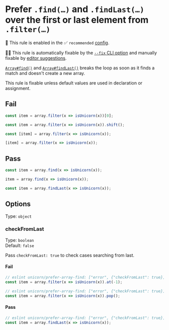 # Prefer `.find(…)` and `.findLast(…)` over the first or last element from `.filter(…)`

💼 This rule is enabled in the ✅ `recommended` [config](https://github.com/sindresorhus/eslint-plugin-unicorn#preset-configs).

🔧💡 This rule is automatically fixable by the [`--fix` CLI option](https://eslint.org/docs/latest/user-guide/command-line-interface#--fix) and manually fixable by [editor suggestions](https://eslint.org/docs/developer-guide/working-with-rules#providing-suggestions).

<!-- end auto-generated rule header -->
<!-- Do not manually modify this header. Run: `npm run fix:eslint-docs` -->

[`Array#find()`](https://developer.mozilla.org/en-US/docs/Web/JavaScript/Reference/Global_Objects/Array/find) and [`Array#findLast()`](https://developer.mozilla.org/en-US/docs/Web/JavaScript/Reference/Global_Objects/Array/findLast) breaks the loop as soon as it finds a match and doesn't create a new array.

This rule is fixable unless default values are used in declaration or assignment.

## Fail

```js
const item = array.filter(x => isUnicorn(x))[0];
```

```js
const item = array.filter(x => isUnicorn(x)).shift();
```

```js
const [item] = array.filter(x => isUnicorn(x));
```

```js
[item] = array.filter(x => isUnicorn(x));
```

## Pass

```js
const item = array.find(x => isUnicorn(x));
```

```js
item = array.find(x => isUnicorn(x));
```

```js
const item = array.findLast(x => isUnicorn(x));
```

## Options

Type: `object`

### checkFromLast

Type: `boolean`\
Default: `false`

Pass `checkFromLast: true` to check cases searching from last.

#### Fail

```js
// eslint unicorn/prefer-array-find: ["error", {"checkFromLast": true}]
const item = array.filter(x => isUnicorn(x)).at(-1);
```

```js
// eslint unicorn/prefer-array-find: ["error", {"checkFromLast": true}]
const item = array.filter(x => isUnicorn(x)).pop();
```

#### Pass

```js
// eslint unicorn/prefer-array-find: ["error", {"checkFromLast": true}]
const item = array.findLast(x => isUnicorn(x));
```
